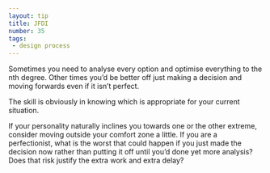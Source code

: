 ```yaml
---
layout: tip
title: JFDI
number: 35
tags:
 - design process
---
```


Sometimes you need to analyse every option and optimise everything to the nth degree.  Other times you’d be better off just making a decision and moving forwards even if it isn’t perfect.

The skill is obviously in knowing which is appropriate for your current situation.

If your personality naturally inclines you towards one or the other extreme, consider moving outside your comfort zone a little.  If you are a perfectionist, what is the worst that could happen if you just made the decision now rather than putting it off until you’d done yet more analysis?  Does that risk justify the extra work and extra delay?
